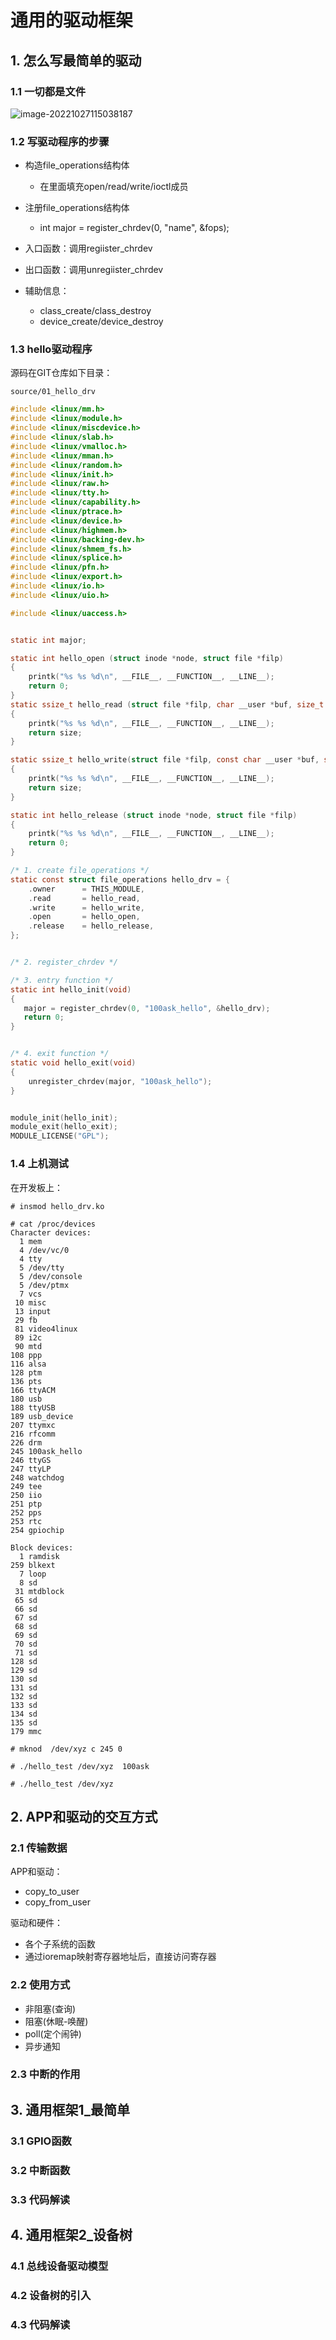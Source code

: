# 通用的驱动框架

## 1. 怎么写最简单的驱动

### 1.1 一切都是文件

![image-20221027115038187](pic/61_drv_frame.png)



### 1.2 写驱动程序的步骤

* 构造file_operations结构体

  * 在里面填充open/read/write/ioctl成员

* 注册file_operations结构体

  * int major = register_chrdev(0, "name", &fops);

* 入口函数：调用regiister_chrdev

* 出口函数：调用unregiister_chrdev

* 辅助信息：

  * class_create/class_destroy
  * device_create/device_destroy

  

### 1.3 hello驱动程序

源码在GIT仓库如下目录：

```shell
source/01_hello_drv
```



```c
#include <linux/mm.h>
#include <linux/module.h>
#include <linux/miscdevice.h>
#include <linux/slab.h>
#include <linux/vmalloc.h>
#include <linux/mman.h>
#include <linux/random.h>
#include <linux/init.h>
#include <linux/raw.h>
#include <linux/tty.h>
#include <linux/capability.h>
#include <linux/ptrace.h>
#include <linux/device.h>
#include <linux/highmem.h>
#include <linux/backing-dev.h>
#include <linux/shmem_fs.h>
#include <linux/splice.h>
#include <linux/pfn.h>
#include <linux/export.h>
#include <linux/io.h>
#include <linux/uio.h>

#include <linux/uaccess.h>


static int major;

static int hello_open (struct inode *node, struct file *filp)
{
    printk("%s %s %d\n", __FILE__, __FUNCTION__, __LINE__);
    return 0;
}
static ssize_t hello_read (struct file *filp, char __user *buf, size_t size, loff_t *offset)
{
    printk("%s %s %d\n", __FILE__, __FUNCTION__, __LINE__);
    return size;
}

static ssize_t hello_write(struct file *filp, const char __user *buf, size_t size, loff_t *offset)
{
    printk("%s %s %d\n", __FILE__, __FUNCTION__, __LINE__);
    return size;
}

static int hello_release (struct inode *node, struct file *filp)
{
    printk("%s %s %d\n", __FILE__, __FUNCTION__, __LINE__);
    return 0;
}

/* 1. create file_operations */
static const struct file_operations hello_drv = {
    .owner      = THIS_MODULE,
	.read		= hello_read,
	.write		= hello_write,
	.open		= hello_open,
    .release    = hello_release,
};


/* 2. register_chrdev */

/* 3. entry function */
static int hello_init(void)
{
   major = register_chrdev(0, "100ask_hello", &hello_drv);
   return 0;
}


/* 4. exit function */
static void hello_exit(void)
{
    unregister_chrdev(major, "100ask_hello");
}


module_init(hello_init);
module_exit(hello_exit);
MODULE_LICENSE("GPL");
```



### 1.4 上机测试

在开发板上：

```shell
# insmod hello_drv.ko

# cat /proc/devices
Character devices:
  1 mem
  4 /dev/vc/0
  4 tty
  5 /dev/tty
  5 /dev/console
  5 /dev/ptmx
  7 vcs
 10 misc
 13 input
 29 fb
 81 video4linux
 89 i2c
 90 mtd
108 ppp
116 alsa
128 ptm
136 pts
166 ttyACM
180 usb
188 ttyUSB
189 usb_device
207 ttymxc
216 rfcomm
226 drm
245 100ask_hello
246 ttyGS
247 ttyLP
248 watchdog
249 tee
250 iio
251 ptp
252 pps
253 rtc
254 gpiochip

Block devices:
  1 ramdisk
259 blkext
  7 loop
  8 sd
 31 mtdblock
 65 sd
 66 sd
 67 sd
 68 sd
 69 sd
 70 sd
 71 sd
128 sd
129 sd
130 sd
131 sd
132 sd
133 sd
134 sd
135 sd
179 mmc

# mknod  /dev/xyz c 245 0

# ./hello_test /dev/xyz  100ask

# ./hello_test /dev/xyz
```





## 2. APP和驱动的交互方式

### 2.1 传输数据

APP和驱动：

* copy_to_user
* copy_from_user

驱动和硬件：

* 各个子系统的函数
* 通过ioremap映射寄存器地址后，直接访问寄存器



### 2.2 使用方式

* 非阻塞(查询)
* 阻塞(休眠-唤醒)
* poll(定个闹钟)
* 异步通知



### 2.3 中断的作用



## 3. 通用框架1_最简单

### 3.1 GPIO函数



### 3.2 中断函数



### 3.3 代码解读



## 4. 通用框架2_设备树



### 4.1 总线设备驱动模型



### 4.2 设备树的引入



### 4.3 代码解读

